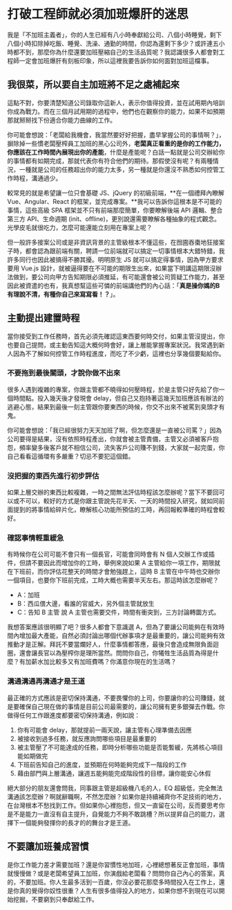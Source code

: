 # 打破工程師就必須加班爆肝的迷思

我是「不加班主義者」，你的人生已經有八小時奉獻給公司、八個小時睡覺，剩下八個小時扣除掉吃飯、睡覺、洗澡、通勤的時間，你認為還剩下多少？或許連五小時都不到，那麼你為什麼還要加班壓縮自己的生活品質呢？我認識很多人都會對工程師一定會加班爆肝有刻板印象，所以這裡我要告訴你如何面對加班這檔事。

## 我很菜，所以要自主加班將不足之處補起來

這點不對，你要清楚知道公司錄取你這新人，表示你值得投資，並在試用期內培訓你成為戰力。而在三個月試用期的過程中，他們也在觀察你的能力，如果不如預期那就掰掰找下份適合你能力曲線的工作。

你可能會想說：「老闆給我機會，我當然要好好把握，盡早掌握公司的事情啊？」，摒除掉一些慣老闆壓榨員工加班的黑心公司外，**老闆真正看重的是你的工作能力，你應該在工作時間內展現出你的產能**，什麼是產能呢？白話一點就是公司交辦給你的事情都有如期完成，那就代表你有符合他們的期待。那假使沒有呢？有兩種情況，一種就是公司的任務超出你的能力太多，另一種就是你還沒不熟悉如何控管工作時程，溝通過少。

較常見的就是希望讓一位只會基礎 JS、jQuery 的初級前端，**在一個禮拜內瞭解 Vue、Angular、React 的框架，並完成專案。**我可以告訴你這根本是不可能的事情，這些高級 SPA 框架並不只有前端那麼簡單，你要瞭解後端 API 邏輯、整合第三方 API、生命週期 \(init、offline\)，更別說還需要瞭解各種抽象的程式觀念。光學皮毛就很吃力，怎麼可能還能立刻用在專案上呢？

但一般許多接案公司或是非資訊背景的主管級根本不懂這些，在囫圇吞棗地狂接案子時，都會認為跟前端有關，聘請一位前端就可以搞定一切事情根本大錯特錯，我許多同行也因此被搞得不勝其擾。明明原生 JS 就可以搞定得事情，因為甲方要求要用 Vue.js 設計，就被逼得要在不可能的期限生出來，如果當下明講這期限沒辦法做到，要公司向甲方告知期限必須推延，有可能還會被公司質疑工作能力，甚至因此被資遣的也有，我真想幫這些可憐的前端講他們的內心話：「**真是操你媽的B有理說不清，有種你自己來寫寫看！？**」。

## 主動提出建置時程

當你接受到工作任務時，首先必須先確認這東西要何時交付，如果主管沒提出，你也要自己提問，或主動告知這大概何時會好，讓上層能掌握專案狀況。我常遇到新人因為不了解如何控管工作時程進度，而吃了不少虧，這裡也分享幾個要點給你。

### 不要拖到最後關頭，才說你做不出來

很多人遇到複雜的專案，你跟主管都不曉得如何壓時程，於是主管只好先給了你一個時間點。投入幾天後才發現會 delay，但自己又抱持著這幾天加班應該有辦法的逃避心態，結果到最後一刻主管跟你要東西的時候，你交不出來不被罵到臭頭才有鬼。

你可能會想說：「我已經很努力天天加班了啊，但怎麼還是一直被公司罵？」因為公司要得是結果，沒有依照時程產出，你就會被主管責備，主管又必須被客戶抱怨，頻率變多後客戶就不相信公司，流失客戶公司賺不到錢，大家就一起完蛋，你自己看看這循環有多嚴重？切忌不要犯這個錯。

### 沒把握的東西先進行初步評估

如果上層交辦的東西比較複雜，一時之間無法評估時程該怎麼辦呢？當下不要回可以或不可以，較好的方式是你跟主管說先花半天、一天的時間投入研究，就如同前面提到的將事情給碎片化，瞭解核心功能所預估的工時，再回報較準確的時程會較好。

### 確認事情輕重緩急

有時候你在公司可能不會只有一個長官，可能會同時會有 N 個人交辦工作或插件，但請不要因此而增加你的工時，舉例來說如果 A 主管給你一項工作，期限就在下班前，而你評估花整天的時間才會勉強趕上，這時 B 主管在中午時也交辦你一個項目，也要你下班前完成，工時大概也需要半天左右。那這時該怎麼辦呢？

* A：加班
* B：西瓜偎大邊，看誰的官威大，另外個主管就放生
* C：告知 B 主管 說 A 主管也需要交件，時間有衝突到，三方討論轉圜方式。

我想答案應該很明顯了吧？很多人都會下意識選 A，但為了要讓公司能夠在有效時間內增加最大產能，自然必須討論出哪個代辦事項才是最重要的，讓公司能夠有效推動才是正解。拜託不要當爛好人，什麼事情都答應，最後只會造成無限負面迴圈，還會讓長官以為壓榨你是理所當然。問問你自己，你犧牲生活品質為得是什麼？有加薪水加比較多又有加班費嗎？你滿意你現在的生活嗎？

### 溝通溝通再溝通才是王道

最正確的方式應該是密切保持溝通，不要畏懼你的上司，你要讓你的公司賺錢，就是要確保自己現在做的事情是目前公司最需要的，讓公司擁有更多銀彈去作戰。你做得任何工作跟進度都要密切保持溝通，例如說：

1. 你有可能會 delay，那就提前一兩天說，讓主管有心理準備去因應
2. 被接收到過多任務，就反應詢問哪些項目是最重要的
3. 被主管壓了不可能達成的任務，即時分析哪些功能是否能暫緩，先將核心項目能如期做完
4. 下班前告知自己的進度，並預期在何時能夠完成下一階段的工作
5. 藉由部門與上層溝通，讓週五能夠能完成階段性的目標，讓你能安心休假

絕大部分的朋友還會問我，同事跟主管是超級機八毛的人，EQ 超級低，完全無法溝通該怎麼辦？啊就辭職啊，不然怎麼辦？如果你是持續補齊你不足技術的地方，在台灣根本不愁找到工作。但如果你心裡抱怨，但又一直留在公司，反而要思考你是不是能力一直沒有自主提升，自覺能力不夠不敢跳槽？所以提昇自己的能力，選擇下一個能夠發揮你的長才的的舞台才是王道。

## 不要讓加班養成習慣

是你工作能力差才需要加班？還是你習慣性地加班，心裡總想著反正會加班，事情就慢慢做？或是老闆希望員工加班，你演戲給老闆看？問問你自己內心的答案，真的，不要加班。你人生最多活到一百歲，你沒必要花那麼多時間投入在工作上，還是你真的覺得你奴性很重？人生有很多值得投入的地方，如果你想不到現在可以開始挖掘，不要窮到只奉獻給工作。


